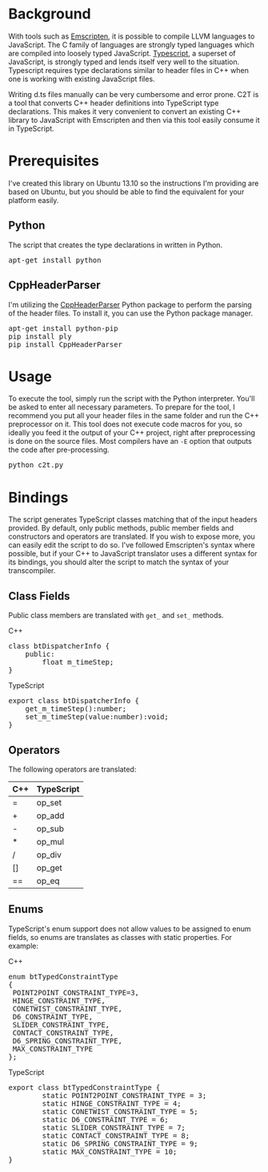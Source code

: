 # Background

With tools such as [Emscripten](https://github.com/kripken/emscripten/wiki), it is possible to compile LLVM languages to JavaScript. The C family of languages are strongly typed languages which are compiled into loosely typed JavaScript. [Typescript](http://www.typescriptlang.org/), a superset of JavaScript, is strongly typed and lends itself very well to the situation. Typescript requires type declarations similar to header files in C++ when one is working with existing JavaScript files. 

Writing d.ts files manually can be very cumbersome and error prone. C2T is a tool that converts C++ header definitions into TypeScript type declarations. This makes it very convenient to convert an existing C++ library to JavaScript with Emscripten and then via this tool easily consume it in TypeScript.

# Prerequisites

I've created this library on Ubuntu 13.10 so the instructions I'm providing are based on Ubuntu, but you should be able to find the equivalent for your platform easily.

## Python

The script that creates the type declarations in written in Python.  
<pre>
apt-get install python
</pre>

## CppHeaderParser

I'm utilizing the [CppHeaderParser](https://pypi.python.org/pypi/CppHeaderParser/) Python package to perform the parsing of the header files. To install it, you can use the Python package manager.

<pre>
apt-get install python-pip
pip install ply
pip install CppHeaderParser
</pre>

# Usage

To execute the tool, simply run the script with the Python interpreter. You'll be asked to enter all necessary parameters. To prepare for the tool, I recommend you put all your header files in the same folder and run the C++ preprocessor on it. This tool does not execute code macros for you, so ideally you feed it the output of your C++ project, right after preprocessing is done on the source files. Most compilers have an <code>-E</code> option that outputs the code after pre-processing.

<pre>
python c2t.py
</pre>

# Bindings

The script generates TypeScript classes matching that of the input headers provided. By default, only public methods, public member fields and constructors and operators are translated. If you wish to expose more, you can easily edit the script to do so. I've followed Emscripten's syntax where possible, but if your C++ to JavaScript translator uses a different syntax for its bindings, you should alter the script to match the syntax of your transcompiler.

## Class Fields

Public class members are translated with <code>get_</code> and <code>set_</code> methods.

C++

<pre>
class btDispatcherInfo { 
    public: 
        float m_timeStep;
}
</pre>

TypeScript
<pre>
export class btDispatcherInfo {
    get_m_timeStep():number;
    set_m_timeStep(value:number):void;
}
</pre>

## Operators

The following operators are translated:

|C++|TypeScript|
|---|----------|
|=|op_set|
|+|op_add|
|-|op_sub|
|*|op_mul|
|/|op_div|
|[]|op_get|
|==|op_eq|

## Enums

TypeScript's enum support does not allow values to be assigned to enum fields, so enums are translates as classes with static properties. For example:

C++
<pre>
enum btTypedConstraintType
{
 POINT2POINT_CONSTRAINT_TYPE=3,
 HINGE_CONSTRAINT_TYPE,
 CONETWIST_CONSTRAINT_TYPE,
 D6_CONSTRAINT_TYPE,
 SLIDER_CONSTRAINT_TYPE,
 CONTACT_CONSTRAINT_TYPE,
 D6_SPRING_CONSTRAINT_TYPE,
 MAX_CONSTRAINT_TYPE
};
</pre>

TypeScript
<pre>
export class btTypedConstraintType {
        static POINT2POINT_CONSTRAINT_TYPE = 3;
        static HINGE_CONSTRAINT_TYPE = 4;
        static CONETWIST_CONSTRAINT_TYPE = 5;
        static D6_CONSTRAINT_TYPE = 6;
        static SLIDER_CONSTRAINT_TYPE = 7;
        static CONTACT_CONSTRAINT_TYPE = 8;
        static D6_SPRING_CONSTRAINT_TYPE = 9;
        static MAX_CONSTRAINT_TYPE = 10;
}
</pre>



